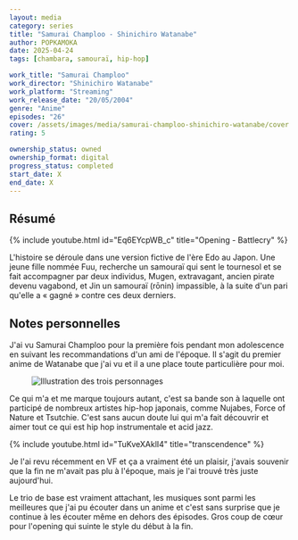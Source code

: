 ```yaml
---
layout: media
category: series
title: "Samurai Champloo - Shinichiro Watanabe"
author: POPKAMOKA
date: 2025-04-24
tags: [chambara, samouraï, hip-hop]

work_title: "Samurai Champloo"
work_director: "Shinichiro Watanabe"
work_platform: "Streaming"
work_release_date: "20/05/2004"
genre: "Anime"
episodes: "26"
cover: /assets/images/media/samurai-champloo-shinichiro-watanabe/cover.jpg
rating: 5

ownership_status: owned
ownership_format: digital
progress_status: completed
start_date: X
end_date: X
---
```


## Résumé

{% include youtube.html id="Eq6EYcpWB_c" title="Opening - Battlecry" %}

L'histoire se déroule dans une version fictive de l'ère Edo au Japon. Une jeune fille nommée Fuu, recherche un samouraï qui sent le tournesol et se fait accompagner par deux individus, Mugen, extravagant, ancien pirate devenu vagabond, et Jin un samouraï (rōnin) impassible, à la suite d'un pari qu'elle a « gagné » contre ces deux derniers.

## Notes personnelles

J'ai vu Samurai Champloo pour la première fois pendant mon adolescence en suivant les recommandations d'un ami de l'époque. Il s'agit du premier anime de Watanabe que j'ai vu et il a une place toute particulière pour moi.

<figure>
  <img src="{{ '/assets/images/media/samurai-champloo-shinichiro-watanabe/extrait.png' | relative_url }}" alt="Illustration des trois personnages">
</figure>

Ce qui m'a et me marque toujours autant, c'est sa bande son à laquelle ont participé de nombreux artistes hip-hop japonais, comme Nujabes, Force of Nature et Tsutchie.
C'est sans aucun doute lui qui m'a fait découvrir et aimer tout ce qui est hip hop instrumentale et acid jazz.

{% include youtube.html id="TuKveXAklI4" title="transcendence" %}

Je l'ai revu récemment en VF et ça a vraiment été un plaisir, j'avais souvenir que la fin ne m'avait pas plu à l'époque, mais je l'ai trouvé très juste aujourd'hui.

Le trio de base est vraiment attachant, les musiques sont parmi les meilleures que j'ai pu écouter dans un anime et c'est sans surprise que je continue à les écouter même en dehors des épisodes. 
Gros coup de cœur pour l'opening qui suinte le style du début à la fin.